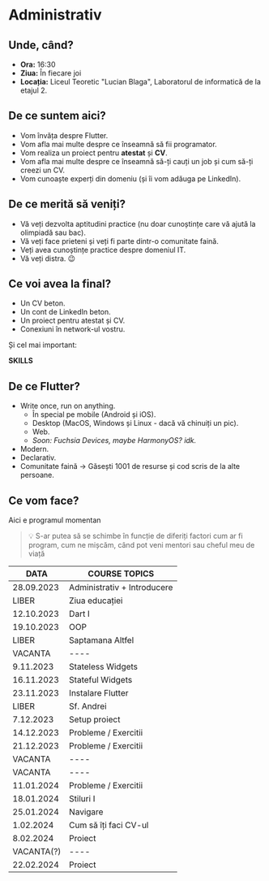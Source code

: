 # Administrativ

## Unde, când?

- **Ora:** 16:30
- **Ziua:** În fiecare joi
- **Locația:** Liceul Teoretic "Lucian Blaga", Laboratorul de informatică de la etajul 2.

## De ce suntem aici?

- Vom învăța despre Flutter.
- Vom afla mai multe despre ce înseamnă să fii programator.
- Vom realiza un proiect pentru **atestat** și **CV**.
- Vom afla mai multe despre ce înseamnă să-ți cauți un job și cum să-ți creezi un CV.
- Vom cunoaște experți din domeniu (și îi vom adăuga pe LinkedIn).

## De ce merită să veniți?

- Vă veți dezvolta aptitudini practice (nu doar cunoștințe care vă ajută la olimpiadă sau bac).
- Vă veți face prieteni și veți fi parte dintr-o comunitate faină.
- Veți avea cunoștințe practice despre domeniul IT.
- Vă veți distra. 😉


## Ce voi avea la final?

- Un CV beton.
- Un cont de LinkedIn beton.
- Un proiect pentru atestat și CV.
- Conexiuni în network-ul vostru.

Și cel mai important:

**SKILLS**

## De ce Flutter?

- Write once, run on anything.
  - În special pe mobile (Android și iOS).
  - Desktop (MacOS, Windows și Linux - dacă vă chinuiți un pic).
  - Web.
  - *Soon: Fuchsia Devices, maybe HarmonyOS? idk.*
- Modern.
- Declarativ.
- Comunitate faină -> Găsești 1001 de resurse și cod scris de la alte persoane.

## Ce vom face?

Aici e programul momentan

> 💡 S-ar putea să se schimbe în funcție de diferiți factori cum ar fi program, cum ne mișcăm, când pot veni mentori sau cheful meu de viață

|   DATA    | COURSE TOPICS                  |
|-----------|--------------------------------|
|28.09.2023 | Administrativ + Introducere    |
| LIBER     | Ziua educației                 |
|12.10.2023 | Dart I                         |
|19.10.2023 | OOP                            |
| LIBER     | Saptamana Altfel               |
| VACANTA   | ----                           |
|9.11.2023  | Stateless Widgets              |
|16.11.2023 | Stateful Widgets               |
|23.11.2023 | Instalare Flutter              |
| LIBER     | Sf. Andrei                     |
|7.12.2023  | Setup proiect                  |
|14.12.2023 | Probleme / Exercitii           |
|21.12.2023 | Probleme / Exercitii           |
| VACANTA   | ----                           |
| VACANTA   | ----                           |
|11.01.2024 |  Probleme / Exercitii          |
|18.01.2024 | Stiluri I                      |
|25.01.2024 | Navigare                       |
|1.02.2024  | Cum să îți faci CV-ul          |
|8.02.2024  | Proiect                        |
| VACANTA(?)| ----                           |
|22.02.2024 | Proiect                        |

